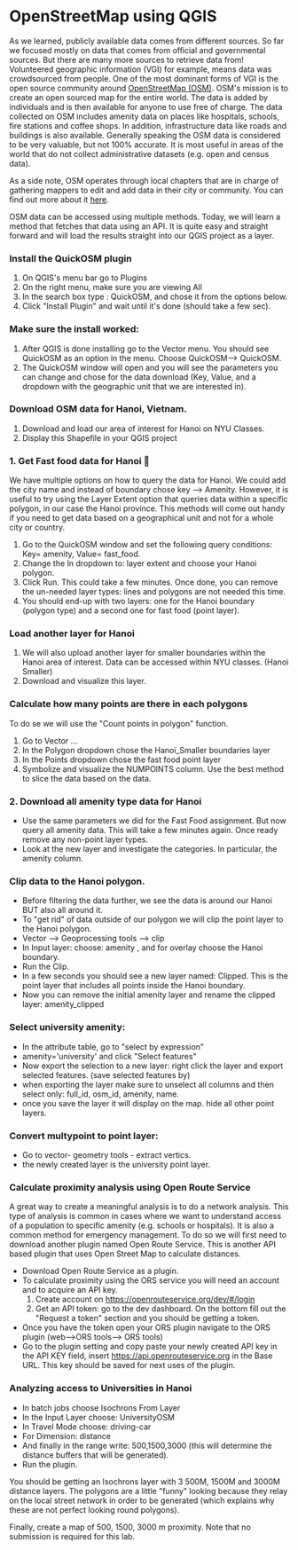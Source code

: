 # OpenStreetMap using QGIS

As we learned, publicly available data comes from different sources. So far we focused mostly on data that comes from official and governmental sources. But there are many more sources to retrieve data from! Volunteered geographic information (VGI) for example, means data was crowdsourced from people. One of the most dominant forms of VGI is the open source community around [OpenStreetMap (OSM)](https://www.openstreetmap.org/#map=14/-42.4782/-73.7652&layers=D). OSM's mission is to create an open sourced map for the entire world. The data is added by individuals and is then available for anyone to use free of charge. The data collected on OSM includes amenity data on places like hospitals, schools, fire stations and coffee shops. In addition, infrastructure data like roads and buildings is also available. Generally speaking the OSM data is considered to be very valuable, but not 100% accurate. It is most useful in areas of the world that do not collect administrative datasets (e.g. open and census data).

As a side note, OSM operates through local chapters that are in charge of gathering mappers to edit and add data in their city or community. You can find out more about it [here](https://wiki.openstreetmap.org/wiki/Foundation/Local_Chapters).

OSM data can be accessed using multiple methods. Today, we will learn a method that fetches that data using an API. It is quite easy and straight forward and will load the results straight into our QGIS project as a layer.

### Install the QuickOSM plugin

 1. On QGIS's menu bar go to Plugins
 2. On the right menu, make sure you are viewing All
 3. In the search box type : QuickOSM, and chose it from the options below.
 4. Click "Install Plugin" and wait until it's done (should take a few sec).

### Make sure the install worked:

  1. After QGIS is done installing go to the Vector menu. You should see QuickOSM as an option in the menu. Choose QuickOSM--> QuickOSM.
  2. The QuickOSM window will open and you will see the parameters you can change and chose for the data download (Key, Value, and a dropdown with the geographic unit that we are interested in).

### Download OSM data for Hanoi, Vietnam.
  1. Download and load our area of interest for Hanoi on NYU Classes.
  2. Display this Shapefile in your QGIS project

### 1. Get Fast food data for Hanoi 🍔
We have multiple options on how to query the data for Hanoi. We could add the city name and instead of boundary chose key --> Amenity. However, it is useful to try using the Layer Extent option that queries data within a specific polygon, in our case the Hanoi province. This methods will come out handy if you need to get data based on a geographical unit and not for a whole city or country.
1. Go to the QuickOSM window and set the following query conditions: Key= amenity, Value= fast_food.
2. Change the In dropdown to: layer extent and choose your Hanoi polygon.
3. Click Run. This could take a few minutes. Once done, you can remove the un-needed layer types: lines and polygons are not needed this time.
4. You should end-up with two layers: one for the Hanoi boundary (polygon type) and a second one for fast food (point layer).

### Load another layer for Hanoi
1. We will also upload another layer for smaller boundaries within the Hanoi area of interest. Data can be accessed within NYU classes. (Hanoi Smaller)
2. Download and visualize this layer.

### Calculate how many points are there in each polygons
To do se we will use the "Count points in polygon" function.
1. Go to Vector ...
2. In the Polygon dropdown chose the Hanoi_Smaller boundaries layer
3. In the Points dropdown chose the fast food point layer
5. Symbolize and visualize the NUMPOINTS column. Use the best method to slice the data based on the data.

### 2. Download all amenity type data for Hanoi
- Use the same parameters we did for the Fast Food assignment. But now query all amenity data. This will take a few minutes again. Once ready remove any non-point layer types.
- Look at the new layer and investigate the categories. In particular, the amenity column.

### Clip data to the Hanoi polygon.
- Before filtering the data further, we see the data is around our Hanoi BUT also all around it.
- To "get rid" of data outside of our polygon we will clip the point layer to the Hanoi polygon.
- Vector --> Geoprocessing tools --> clip
- In Input layer: choose: amenity , and for overlay choose the Hanoi boundary.
- Run the Clip.
- In a few seconds you should see a new layer named: Clipped. This is the point layer that includes all points inside the Hanoi boundary.
- Now you can remove the initial amenity layer and rename the clipped layer: amenity_clipped

### Select university amenity:
- In the attribute table, go to "select by expression"
- amenity='university' and click "Select features"
- Now export the selection to a new layer: right click the layer and export selected features.  (save selected features by)
- when exporting the layer make sure to unselect all columns and then select only: full_id, osm_id, amenity, name.
- once you save the layer it will display on the map. hide all other point layers.

### Convert multypoint to point layer:
- Go to vector- geometry tools - extract vertics.
- the newly created layer is the university point layer.

### Calculate proximity analysis using Open Route Service
A great way to create a meaningful analysis is to do a network analysis. This type of analysis is common in cases where we want to understand access of a population to specific amenity (e.g. schools or hospitals). It is also a common method for emergency management. To do so we will first need to download another plugin named Open Route Service. This is another API based plugin that uses Open Street Map to calculate distances.

- Download Open Route Service as a plugin.
- To calculate proximity using the ORS service you will need an account and to acquire an API key.
  1. Create account on https://openrouteservice.org/dev/#/login
  2. Get an API token: go to the dev dashboard. On the bottom fill out the "Request a token" section and you should be getting a token.
- Once you have the token open your ORS plugin navigate to the ORS plugin (web-->ORS tools--> ORS tools)
- Go to the plugin setting and copy paste your newly created API key in the API KEY field, insert https://api.openrouteservice.org in the Base URL. This key should be saved for next uses of the plugin.

### Analyzing access to Universities in Hanoi
- In batch jobs choose Isochrons From Layer
- In the Input Layer choose: UniversityOSM
- In Travel Mode choose: driving-car
- For Dimension: distance
- And finally in the range write: 500,1500,3000 (this will determine the distance buffers that will be generated).
- Run the plugin.

You should be getting an Isochrons layer with 3 500M, 1500M and 3000M distance layers. The polygons are a little "funny" looking because they relay on the local street network in order to be generated (which explains why these are not perfect looking round polygons).  


Finally, create a map of 500, 1500, 3000 m proximity. Note that no submission is required for this lab.  
